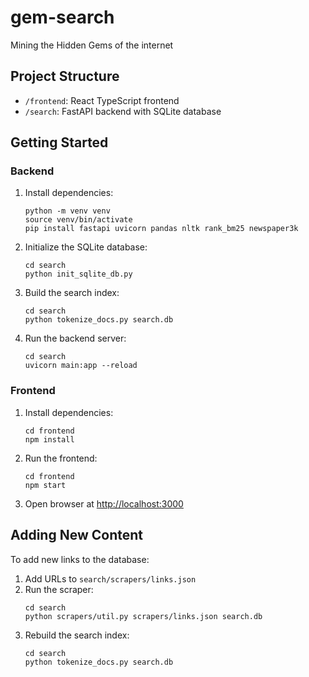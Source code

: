 # gem-search
Mining the Hidden Gems of the internet

## Project Structure

- `/frontend`: React TypeScript frontend
- `/search`: FastAPI backend with SQLite database

## Getting Started

### Backend

1. Install dependencies:
   ```
   python -m venv venv
   source venv/bin/activate
   pip install fastapi uvicorn pandas nltk rank_bm25 newspaper3k
   ```

2. Initialize the SQLite database:
   ```
   cd search
   python init_sqlite_db.py
   ```

3. Build the search index:
   ```
   cd search
   python tokenize_docs.py search.db
   ```

4. Run the backend server:
   ```
   cd search
   uvicorn main:app --reload
   ```

### Frontend

1. Install dependencies:
   ```
   cd frontend
   npm install
   ```

2. Run the frontend:
   ```
   cd frontend
   npm start
   ```

3. Open browser at [http://localhost:3000](http://localhost:3000)

## Adding New Content

To add new links to the database:

1. Add URLs to `search/scrapers/links.json`
2. Run the scraper:
   ```
   cd search
   python scrapers/util.py scrapers/links.json search.db
   ```
3. Rebuild the search index:
   ```
   cd search
   python tokenize_docs.py search.db
   ```